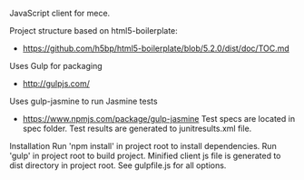 
JavaScript client for mece.

Project structure based on html5-boilerplate:
- https://github.com/h5bp/html5-boilerplate/blob/5.2.0/dist/doc/TOC.md

Uses Gulp for packaging
- http://gulpjs.com/

Uses gulp-jasmine to run Jasmine tests
- https://www.npmjs.com/package/gulp-jasmine
Test specs are located in spec folder. Test results are generated to junitresults.xml file.

Installation
Run 'npm install' in project root to install dependencies.
Run 'gulp' in project root to build project. Minified client js file is generated to dist directory in project root. See gulpfile.js for all options.

